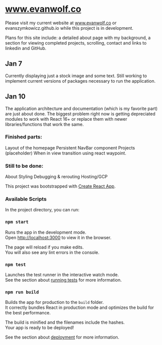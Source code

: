 # www.evanwolf.co

Please visit my current website at www.evanwolf.co or evanszymkowicz.github.io while this project is in development.

Plans for this site include: a detailed about page with my background, a section for viewing completed projects, scrolling, contact and links to linkedin and GitHub.

## Jan 7 ##
Currently displaying just a stock image and some text. Still working to implement current versions of packages necessary to run the application.

## Jan 10 ##
The application architecture and documentation (which is my favorite part) are just about done. The biggest problem right now is getting depreciated modules to work with React 16+ or replace them with newer libraries/functions that work the same.

### Finished parts: ###
Layout of the homepage
Persistent NavBar component
Projects (placeholder)
When in view transition using react waypoint.

### Still to be done: ###
About
Styling
Debugging & rerouting
Hosting/GCP

This project was bootstrapped with [Create React App](https://github.com/facebook/create-react-app).

### Available Scripts

In the project directory, you can run:

### `npm start`

Runs the app in the development mode.<br>
Open [http://localhost:3000](http://localhost:3000) to view it in the browser.

The page will reload if you make edits.<br>
You will also see any lint errors in the console.

### `npm test`

Launches the test runner in the interactive watch mode.<br>
See the section about [running tests](https://facebook.github.io/create-react-app/docs/running-tests) for more information.

### `npm run build`

Builds the app for production to the `build` folder.<br>
It correctly bundles React in production mode and optimizes the build for the best performance.

The build is minified and the filenames include the hashes.<br>
Your app is ready to be deployed!

See the section about [deployment](https://facebook.github.io/create-react-app/docs/deployment) for more information.
